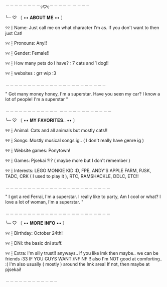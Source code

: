 ﹉﹉﹉﹉﹉﹉﹉﹉୨♡୧﹉﹉﹉﹉﹉ ﹉﹉﹉﹉

╰─ ♡  〔  •• 𝐀𝐁𝐎𝐔𝐓 𝐌𝐄  •• 〕

୨୧┇Name: Just call me on what character I'm as. If you don't want to then just Cat!

୨୧┇Pronouns: Any!!

୨୧┇Gender: Female!!

୨୧┇How many pets do I have? : 7 cats and 1 dog!!

୨୧┇websites : grr wip :3 

﹍﹍﹍﹍﹍﹍﹍﹍﹍﹍﹍﹍﹍﹍﹍﹍﹍﹍﹍﹍﹍﹍﹍

" Got many money honey, I'm a superstar. 
Have you seen my car? I know  a lot of people! I'm a superstar "

﹍﹍﹍﹍﹍﹍﹍﹍﹍﹍﹍﹍ ﹍﹍﹍﹍﹍﹍﹍﹍﹍﹍﹍﹍


╰─ ♡  〔  •• 𝐌𝐘 𝐅𝐀𝐕𝐎𝐑𝐈𝐓𝐄𝐒.. •• 〕

୨୧┇Animal: Cats and all animals but mostly cats!! 

୨୧┇Songs: Mostly musical songs ig.. (  I don't really have genre ig )

୨୧┇Website games: Ponytown!

୨୧┇Games: Pjsekai ?!? ( maybe more but I don't remember )

୨୧┇Interests: LEGO MONKIE KID :D, FPE, ANDY'S APPLE FARM, PJSK, TADC, 
CRK ( I used to play it ), RTC, RAMSHACKLE, DDLC, ETC!!

﹍﹍﹍﹍﹍﹍﹍﹍﹍﹍﹍﹍﹍﹍﹍﹍﹍﹍﹍﹍﹍﹍﹍﹍

" I got a red Ferrai, I'm a superstar. I really like to party,
Am I cool or what? I love a lot of woman, I'm a superstar. "

﹍﹍﹍﹍﹍﹍﹍﹍﹍﹍﹍﹍﹍﹍﹍﹍﹍﹍﹍﹍﹍﹍﹍﹍


╰─ ♡  〔  •• 𝐌𝐎𝐑𝐄 𝐈𝐍𝐅𝐎  •• 〕

୨୧┇Birthday:  October 24th!

୨୧┇DNI: the basic dni stuff.

୨୧┇Extra: I'm silly trust!! anyways..  if you like lmk then maybe.. 
we can be friends :33  IF YOU GUYS WANT /NF NF !!  also I'm NOT good at comforting.. :(
I'm also usually ( mostly ) around the lmk area! If not, then maybe at pjsekai!

﹍﹍﹍﹍﹍﹍﹍﹍﹍﹍﹍﹍
